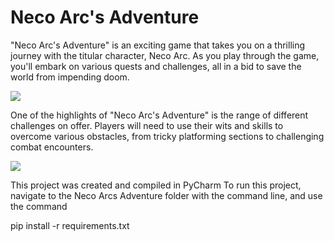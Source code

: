 # Neco Arc's Adventure
"Neco Arc's Adventure" is an exciting game that takes you on a thrilling journey with the titular character, Neco Arc. As you play through the game, you'll embark on various quests and challenges, all in a bid to save the world from impending doom.

![](https://github.com/yurippe777/Python-Collectable-Game/blob/main/demoGif/demo1.gif)

One of the highlights of "Neco Arc's Adventure" is the range of different challenges on offer. Players will need to use their wits and skills to overcome various obstacles, from tricky platforming sections to challenging combat encounters.

![](https://github.com/yurippe777/Python-Collectable-Game/blob/main/demoGif/demo2.gif)



This project was created and compiled in PyCharm
To run this project, navigate to the Neco Arcs Adventure folder with the command line, and use the command 

pip install -r requirements.txt

